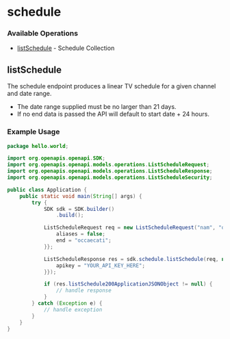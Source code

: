 # schedule

### Available Operations

* [listSchedule](#listschedule) - Schedule Collection

## listSchedule

The schedule endpoint produces a linear TV schedule for a given channel and date range.

 - The date range supplied must be no larger than 21 days.
 - If no end data is passed the API will default to start date + 24 hours.

### Example Usage

```java
package hello.world;

import org.openapis.openapi.SDK;
import org.openapis.openapi.models.operations.ListScheduleRequest;
import org.openapis.openapi.models.operations.ListScheduleResponse;
import org.openapis.openapi.models.operations.ListScheduleSecurity;

public class Application {
    public static void main(String[] args) {
        try {
            SDK sdk = SDK.builder()
                .build();

            ListScheduleRequest req = new ListScheduleRequest("nam", "officia") {{
                aliases = false;
                end = "occaecati";
            }};            

            ListScheduleResponse res = sdk.schedule.listSchedule(req, new ListScheduleSecurity("fugit") {{
                apikey = "YOUR_API_KEY_HERE";
            }});

            if (res.listSchedule200ApplicationJSONObject != null) {
                // handle response
            }
        } catch (Exception e) {
            // handle exception
        }
    }
}
```
